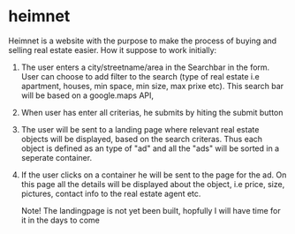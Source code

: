 # heimnet
Heimnet is a website with the purpose to make the process of buying and selling real estate easier. 
How it suppose to work initially:
1) The user enters a city/streetname/area in the Searchbar in the form. User can choose to add filter to the search (type of real estate i.e apartment, houses, min space, min size, max prixe etc). This search bar will be based on a google.maps API,
2) When user has enter all criterias, he submits by hiting the submit button
3) The user will be sent to a landing page where relevant real estate objects will be displayed, based on the search criteras. Thus each object is defined as an type of "ad" and all the "ads" will be sorted in a seperate container.
4) If the user clicks on a container he will be sent to the page for the ad. On this page all the details will be displayed about the object, i.e price, size, pictures, contact info to the real estate agent etc.


   Note!
   The landingpage is not yet been built, hopfully I will have time for it in the days to come
